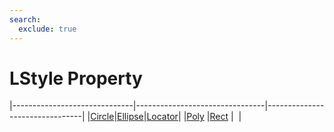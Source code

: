 ```yaml
---
search:
  exclude: true
---
```


<h1 class="heading"><span class="name">LStyle Property</span></h1>

|------------------------------|--------------------------------|--------------------------------|
|[Circle](../objects/circle.md)|[Ellipse](../objects/ellipse.md)|[Locator](../objects/locator.md)|
|[Poly](../objects/poly.md)    |[Rect](../objects/rect.md)      |&nbsp;                          |
